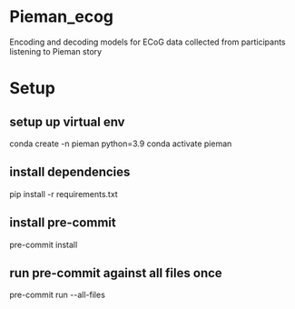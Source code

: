 # Pieman_ecog

Encoding and decoding models for ECoG data collected from participants listening to Pieman story

# Setup
## setup up virtual env
conda create -n pieman python=3.9
conda activate pieman

## install dependencies
pip install -r requirements.txt

## install pre-commit
pre-commit install

## run pre-commit against all files once
pre-commit run --all-files

